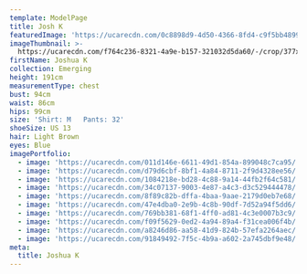 ```yaml
---
template: ModelPage
title: Josh K
featuredImage: 'https://ucarecdn.com/0c8898d9-4d50-4366-8fd4-c9f5bb4899e5/'
imageThumbnail: >-
  https://ucarecdn.com/f764c236-8321-4a9e-b157-321032d5da60/-/crop/377x330/0,53/-/preview/
firstName: Joshua K
collection: Emerging
height: 191cm
measurementType: chest
bust: 94cm
waist: 86cm
hips: 99cm
size: 'Shirt: M   Pants: 32'
shoeSize: US 13
hair: Light Brown
eyes: Blue
imagePortfolio:
  - image: 'https://ucarecdn.com/011d146e-6611-49d1-854a-899048c7ca95/'
  - image: 'https://ucarecdn.com/d79d6cbf-8bf1-4a84-8711-2f9d4328ee56/'
  - image: 'https://ucarecdn.com/1084218e-bd28-4c88-9a14-44fb2f64c581/'
  - image: 'https://ucarecdn.com/34c07137-9003-4e87-a4c3-d3c529444478/'
  - image: 'https://ucarecdn.com/8f89c82b-dffa-4baa-9aae-2179d0eb7e68/'
  - image: 'https://ucarecdn.com/47e4dba0-2e9b-4c8b-90df-7d52a94f5dd6/'
  - image: 'https://ucarecdn.com/769bb381-68f1-4ff0-ad81-4c3e0007b3c9/'
  - image: 'https://ucarecdn.com/f09f5629-0ed2-4a94-89a4-f31cea006f4b/'
  - image: 'https://ucarecdn.com/a8246d86-aa58-41d9-824b-57efa2264aec/'
  - image: 'https://ucarecdn.com/91849492-7f5c-4b9a-a602-2a745dbf9e48/'
meta:
  title: Joshua K
---
```


